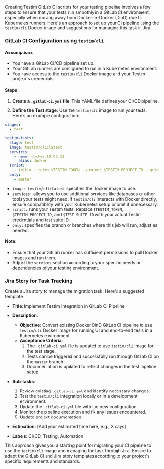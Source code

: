 Creating Testim GitLab CI scripts for your testing pipeline involves a few steps to ensure that your tests run smoothly in a GitLab CI environment, especially when moving away from Docker-in-Docker (DinD) due to Kubernetes runners. Here's an approach to set up your CI pipeline using the `testim/cli` Docker image and suggestions for managing this task in Jira.

### GitLab CI Configuration using `testim/cli`

#### Assumptions
- You have a GitLab CI/CD pipeline set up.
- Your GitLab runners are configured to run in a Kubernetes environment.
- You have access to the `testim/cli` Docker image and your Testim project's credentials.

#### Steps

1. **Create a `.gitlab-ci.yml` file**: This YAML file defines your CI/CD pipeline.

2. **Define the Test stage**: Use the `testim/cli` image to run your tests. Here's an example configuration:

```yaml
stages:
  - test

testim-tests:
  stage: test
  image: testim/cli:latest
  services:
    - name: docker:19.03.12
      alias: docker
  script:
    - testim --token $TESTIM_TOKEN --project $TESTIM_PROJECT_ID --grid Testim_Grid --suite $TEST_SUITE_ID
  only:
    - master
```

- `image: testim/cli:latest` specifies the Docker image to use.
- `services:` allows you to use additional services like databases or other tools your tests might need. If `testim/cli` interacts with Docker directly, ensure compatibility with your Kubernetes setup or omit if unnecessary.
- `script:` runs your Testim tests. Replace `$TESTIM_TOKEN`, `$TESTIM_PROJECT_ID`, and `$TEST_SUITE_ID` with your actual Testim credentials and test suite ID.
- `only:` specifies the branch or branches where this job will run, adjust as needed.

#### Note:
- Ensure that your GitLab runner has sufficient permissions to pull Docker images and run them.
- Adjust the `services` section according to your specific needs or dependencies of your testing environment.

### Jira Story for Task Tracking

Create a Jira story to manage the migration task. Here's a suggested template:

- **Title**: Implement Testim Integration in GitLab CI Pipeline
- **Description**:
  - **Objective**: Convert existing Docker DinD GitLab CI pipeline to use `testim/cli` Docker image for running UI and end-to-end tests in a Kubernetes environment.
  - **Acceptance Criteria**:
    1. The `.gitlab-ci.yml` file is updated to use `testim/cli` image for the test stage.
    2. Tests can be triggered and successfully run through GitLab CI on the `master` branch.
    3. Documentation is updated to reflect changes in the test pipeline setup.
- **Sub-tasks**:
  1. Review existing `.gitlab-ci.yml` and identify necessary changes.
  2. Test the `testim/cli` integration locally or in a development environment.
  3. Update the `.gitlab-ci.yml` file with the new configuration.
  4. Monitor the pipeline execution and fix any issues encountered.
  5. Update project documentation.

- **Estimation**: [Add your estimated time here, e.g., X days]

- **Labels**: CI/CD, Testing, Automation

This approach gives you a starting point for migrating your CI pipeline to use the `testim/cli` image and managing the task through Jira. Ensure to adapt the GitLab CI and Jira story templates according to your project's specific requirements and standards.
